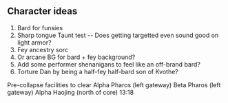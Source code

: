 ## Character ideas
1. Bard for funsies
  1. Sharp tongue Taunt test -- Does getting targetted even sound good on light armor?
2. Fey ancestry sorc
  1. Or arcane BG for bard + fey background?
  2. Add some performer shenanigans to feel like an off-brand bard?
  3. Torture Dan by being a half-fey half-bard son of Kvothe?

Pre-collapse facilities to clear
Alpha Pharos (left gateway)
Beta Pharos (left gateway)
Alpha Haojing (north of core)
13:18